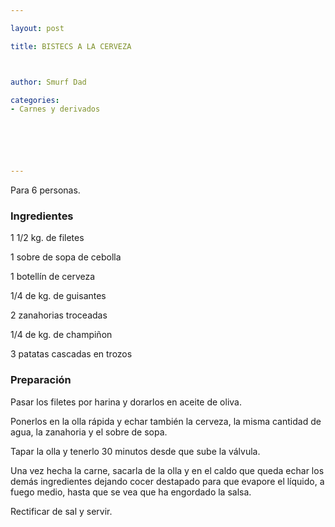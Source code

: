 ```yaml
---

layout: post

title: BISTECS A LA CERVEZA



author: Smurf Dad

categories:
- Carnes y derivados






---
```


Para 6 personas.

<h3>Ingredientes</h3>

1 1/2 kg. de filetes

1 sobre de sopa de cebolla

1 botellín de cerveza

1/4 de kg. de guisantes

2 zanahorias troceadas

1/4 de kg. de champiñon

3 patatas cascadas en trozos

<h3>Preparación</h3>

Pasar los filetes por harina y dorarlos en aceite de oliva.

Ponerlos en la olla rápida y echar también la cerveza, la misma cantidad de agua, la zanahoria y el sobre de sopa.

Tapar la olla y tenerlo 30 minutos desde que sube la válvula.

Una vez hecha la carne, sacarla de la olla y en el caldo que queda echar los demás ingredientes dejando cocer destapado para que evapore el líquido, a fuego medio, hasta que se vea que ha engordado la salsa.

Rectificar de sal y servir.

